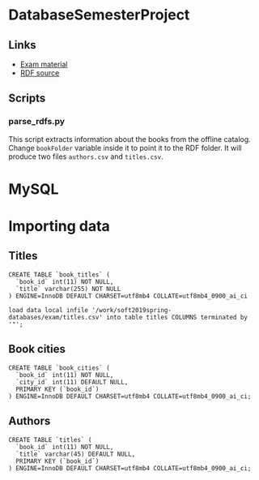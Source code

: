 # DatabaseSemesterProject

## Links

- [Exam material](https://github.com/datsoftlyngby/soft2019spring-databases/tree/master/Exam)
- [RDF source](https://www.gutenberg.org/wiki/Gutenberg:Feeds)


## Scripts

### parse_rdfs.py

This script extracts information about the books from the offline catalog. Change `bookFolder` variable inside it to point it to the RDF folder. It will produce two files `authors.csv` and `titles.csv`.

# MySQL

# Importing data


## Titles

```
CREATE TABLE `book_titles` (
  `book_id` int(11) NOT NULL,
  `title` varchar(255) NOT NULL
) ENGINE=InnoDB DEFAULT CHARSET=utf8mb4 COLLATE=utf8mb4_0900_ai_ci
```

```
load data local infile '/work/soft2019spring-databases/exam/titles.csv' into table titles COLUMNS terminated by '"';
```

## Book cities

```
CREATE TABLE `book_cities` (
  `book_id` int(11) NOT NULL,
  `city_id` int(11) DEFAULT NULL,
  PRIMARY KEY (`book_id`)
) ENGINE=InnoDB DEFAULT CHARSET=utf8mb4 COLLATE=utf8mb4_0900_ai_ci;
```

## Authors

```
CREATE TABLE `titles` (
  `book_id` int(11) NOT NULL,
  `title` varchar(45) DEFAULT NULL,
  PRIMARY KEY (`book_id`)
) ENGINE=InnoDB DEFAULT CHARSET=utf8mb4 COLLATE=utf8mb4_0900_ai_ci;
```